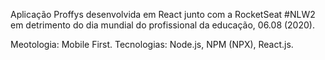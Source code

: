 
Aplicação Proffys desenvolvida em React junto com a RocketSeat #NLW2
em detrimento do dia mundial do profissional da educação, 06.08 (2020).

Meotologia: Mobile First.
Tecnologias: Node.js, NPM (NPX), React.js. 

